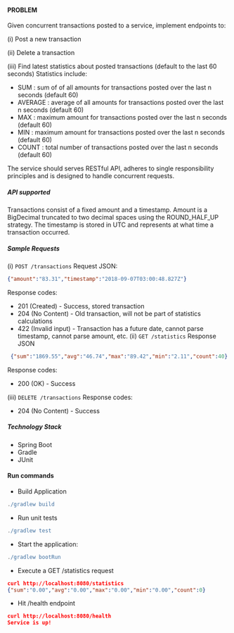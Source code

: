 #### PROBLEM ####

Given concurrent transactions posted to a service, implement endpoints to:

(i) Post a new transaction

(ii) Delete a transaction

(iii) Find latest statistics about posted transactions (default to the last 60 seconds)
Statistics include:
* SUM : sum of of all amounts for transactions posted over the last n seconds (default 60)
* AVERAGE : average of all amounts for transactions posted over the last n seconds (default 60)
* MAX : maximum amount for transactions posted over the last n seconds (default 60)
* MIN : maximum amount for transactions posted over the last n seconds (default 60)
* COUNT : total number of transactions posted over the last n seconds (default 60)

The service should serves RESTful API, adheres to single responsibility principles and is designed 
 to handle concurrent requests.

##### API supported #####

Transactions consist of a fixed amount and a timestamp. Amount is a BigDecimal
truncated to two decimal spaces using the ROUND_HALF_UP strategy. The timestamp is
stored in UTC and represents at what time a transaction occurred.

##### Sample Requests #####

(i) `POST /transactions`
Request JSON:
```json
{"amount":"83.31","timestamp":"2018-09-07T03:00:48.827Z"}
```
Response codes:
* 201 (Created) - Success, stored transaction
* 204 (No Content) - Old transaction, will not be part of statistics calculations
* 422 (Invalid input) - Transaction has a future date, cannot parse timestamp, cannot parse amount, etc.
(ii) `GET /statistics`
Response JSON
```json
 {"sum":"1869.55","avg":"46.74","max":"89.42","min":"2.11","count":40}
```
Response codes:
* 200 (OK) - Success

(iii) `DELETE /transactions`
Response codes:
* 204 (No Content) - Success

##### Technology Stack #####
* Spring Boot
* Gradle
* JUnit

#### Run commands ####
* Build Application
```groovy
./gradlew build
```
* Run unit tests
```groovy
./gradlew test
```

* Start the application:
```groovy
./gradlew bootRun
```

* Execute a GET /statistics request
```json
curl http://localhost:8080/statistics
{"sum":"0.00","avg":"0.00","max":"0.00","min":"0.00","count":0}
```

* Hit /health endpoint
```json
curl http://localhost:8080/health
Service is up!
```
